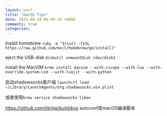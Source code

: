 ```yaml
---
layout: post
title: "macOS Tips"
date: 2015-08-20 06:49:18 +0800
comments: true
categories:
---
```

Install homebrew
`ruby -e "$(curl -fsSL https://raw.github.com/mxcl/homebrew/go/install)"`

eject the USB-disk
`diskutil unmountDisk /dev/disk2`

install the MacVIM
`brew install macvim --with-cscope --with-lua --with-override-system-vim --with-luajit --with-python`

启动shadowsocks客户端
`launchctl load ~/Library/LaunchAgents/org.shadowsocks.osx.plist` 

或者使用`brew service shadowsocks-libev`

https://github.com/litchie/build4ios autoconf库macOS编译脚本